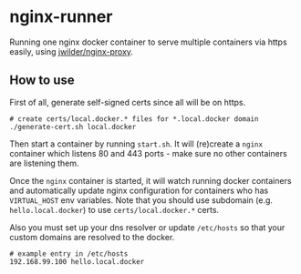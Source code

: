 # nginx-runner

Running one nginx docker container to serve multiple containers via https easily, using [jwilder/nginx-proxy](https://github.com/jwilder/nginx-proxy).

## How to use

First of all, generate self-signed certs since all will be on https.

```
# create certs/local.docker.* files for *.local.docker domain
./generate-cert.sh local.docker
```

Then start a container by running `start.sh`. It will (re)create a `nginx` container which listens 80 and 443 ports - make sure no other containers are listening them.

Once the `nginx` container is started, it will watch running docker containers and automatically update nginx configuration for containers who has `VIRTUAL_HOST` env variables. Note that you should use subdomain (e.g. `hello.local.docker`) to use `certs/local.docker.*` certs.

Also you must set up your dns resolver or update `/etc/hosts` so that your custom domains are resolved to the docker.

```
# example entry in /etc/hosts
192.168.99.100 hello.local.docker
```
